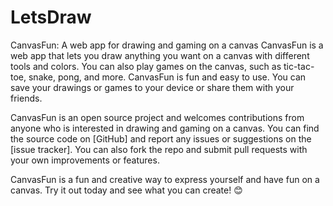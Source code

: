 # LetsDraw
CanvasFun: A web app for drawing and gaming on a canvas
CanvasFun is a web app that lets you draw anything you want on a canvas with different tools and colors. You can also play games on the canvas, such as tic-tac-toe, snake, pong, and more. CanvasFun is fun and easy to use. You can save your drawings or games to your device or share them with your friends.

CanvasFun is an open source project and welcomes contributions from anyone who is interested in drawing and gaming on a canvas. You can find the source code on [GitHub] and report any issues or suggestions on the [issue tracker]. You can also fork the repo and submit pull requests with your own improvements or features.

CanvasFun is a fun and creative way to express yourself and have fun on a canvas. Try it out today and see what you can create! 😊
